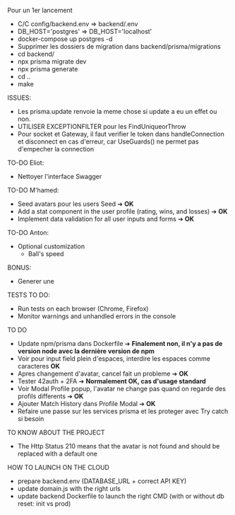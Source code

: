 Pour un 1er lancement
- C/C config/backend.env => backend/.env
- DB_HOST='postgres' => DB_HOST='localhost'
- docker-compose up postgres -d
- Supprimer les dossiers de migration dans backend/prisma/migrations
- cd backend/
- npx prisma migrate dev
- npx prisma generate
- cd ..
- make


ISSUES:
- Les prisma.update renvoie la meme chose si update a eu un effet ou non.
- UTILISER EXCEPTIONFILTER pour les FindUniqueorThrow
- Pour socket et Gateway, il faut verifier le token dans handleConnection et disconnect en cas d'erreur, car UseGuards() ne permet pas d'empecher la connection

TO-DO Eliot:
- Nettoyer l'interface Swagger

TO-DO M'hamed:
- Seed avatars pour les users Seed ➔ **OK**
- Add a stat component in the user profile (rating, wins, and losses) ➔ **OK**
- Implement data validation for all user inputs and forms ➔ **OK**


TO-DO Anton:
- Optional customization
	- Ball's speed

BONUS:
- Generer une <datalist> de nickname pour les suggestions dans les <input type="text">


TESTS TO DO:
- Run tests on each browser (Chrome, Firefox)
- Monitor warnings and unhandled errors in the console

TO DO
- Update npm/prisma dans Dockerfile ➔ **Finalement non, il n'y a pas de version node avec la dernière version de npm**
- Voir pour input field plein d'espaces, interdire les espaces comme caracteres **OK**
- Apres changement d'avatar, cancel fait un probleme ➔ **OK**
- Tester 42auth + 2FA ➔ **Normalement OK, cas d'usage standard**
- Voir Modal Profile popup, l'avatar ne change pas quand on regarde des profils differents ➔ **OK**
- Ajouter Match History dans Profile Modal ➔ **OK**
- Refaire une passe sur les services prisma et les proteger avec Try catch si besoin




TO KNOW ABOUT THE PROJECT
- The Http Status 210 means that the avatar is not found and should be replaced with a default one

HOW TO LAUNCH ON THE CLOUD
- prepare backend.env (DATABASE_URL + correct API KEY)
- update domain.js with the right urls
- update backend Dockerfile to launch the right CMD (with or without db reset: init vs prod)